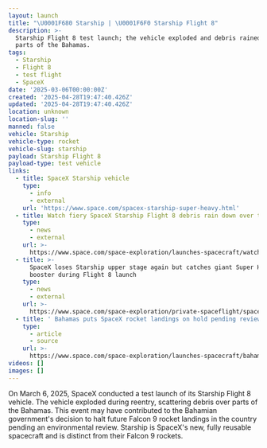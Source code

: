 ```yaml
---
layout: launch
title: "\U0001F680 Starship | \U0001F6F0 Starship Flight 8"
description: >-
  Starship Flight 8 test launch; the vehicle exploded and debris rained over
  parts of the Bahamas.
tags:
  - Starship
  - Flight 8
  - test flight
  - SpaceX
date: '2025-03-06T00:00:00Z'
created: '2025-04-28T19:47:40.426Z'
updated: '2025-04-28T19:47:40.426Z'
location: unknown
location-slug: ''
manned: false
vehicle: Starship
vehicle-type: rocket
vehicle-slug: starship
payload: Starship Flight 8
payload-type: test vehicle
links:
  - title: SpaceX Starship vehicle
    type:
      - info
      - external
    url: 'https://www.space.com/spacex-starship-super-heavy.html'
  - title: Watch fiery SpaceX Starship Flight 8 debris rain down over the Bahamas
    type:
      - news
      - external
    url: >-
      https://www.space.com/space-exploration/launches-spacecraft/watch-fiery-spacex-starship-flight-8-debris-rain-down-over-the-bahamas-video
  - title: >-
      SpaceX loses Starship upper stage again but catches giant Super Heavy
      booster during Flight 8 launch
    type:
      - news
      - external
    url: >-
      https://www.space.com/space-exploration/private-spaceflight/spacex-loses-starship-upper-stage-again-but-catches-giant-super-heavy-booster-during-flight-8-launch-video
  - title: ' Bahamas puts SpaceX rocket landings on hold pending review: report '
    type:
      - article
      - source
    url: >-
      https://www.space.com/space-exploration/launches-spacecraft/bahamas-puts-spacex-rocket-landings-on-hold-pending-review-report
videos: []
images: []
---
```

On March 6, 2025, SpaceX conducted a test launch of its Starship Flight 8 vehicle. The vehicle exploded during reentry, scattering debris over parts of the Bahamas. This event may have contributed to the Bahamian government's decision to halt future Falcon 9 rocket landings in the country pending an environmental review. Starship is SpaceX's new, fully reusable spacecraft and is distinct from their Falcon 9 rockets.
